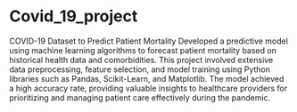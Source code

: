# Covid_19_project
COVID-19 Dataset to Predict Patient Mortality 
Developed a predictive model using machine learning algorithms to forecast patient mortality based on historical health data and comorbidities. This project involved extensive data preprocessing, feature selection, and model training using Python libraries such as Pandas, Scikit-Learn, and Matplotlib. The model achieved a high accuracy rate, providing valuable insights to healthcare providers for prioritizing and managing patient care effectively during the pandemic.
